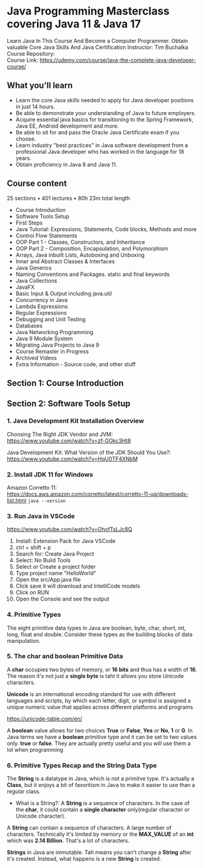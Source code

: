 # Java Programming Masterclass covering Java 11 & Java 17

Learn Java In This Course And Become a Computer Programmer. Obtain valuable Core Java Skills And Java Certification
Instructor: Tim Buchalka  
Course Repository:  
Course Link: https://udemy.com/course/java-the-complete-java-developer-course/

## What you'll learn

- Learn the core Java skills needed to apply for Java developer positions in just 14 hours.
- Be able to demonstrate your understanding of Java to future employers.
- Acquire essential java basics for transitioning to the Spring Framework, Java EE, Android development and more.
- Be able to sit for and pass the Oracle Java Certificate exam if you choose.
- Learn industry "best practices" in Java software development from a professional Java developer who has worked in the language for 18 years.
- Obtain proficiency in Java 8 and Java 11.

## Course content

25 sections • 401 lectures • 80h 23m total length

- Course Introduction
- Software Tools Setup
- First Steps
- Java Tutorial: Expressions, Statements, Code blocks, Methods and more
- Control Flow Statements
- OOP Part 1 - Classes, Constructors, and Inheritance
- OOP Part 2 - Composition, Encapsulation, and Polymorphism
- Arrays, Java inbuilt Lists, Autoboxing and Unboxing
- Inner and Abstract Classes & Interfaces
- Java Generics
- Naming Conventions and Packages. static and final keywords
- Java Collections
- JavaFX
- Basic Input & Output including java.util
- Concurrency in Java
- Lambda Expressions
- Regular Expressions
- Debugging and Unit Testing
- Databases
- Java Networking Programming
- Java 9 Module System
- Migrating Java Projects to Java 9
- Course Remaster in Progress
- Archived Videos
- Extra Information - Source code, and other stuff

## Section 1: Course Introduction

## Section 2: Software Tools Setup

### 1. Java Development Kit Installation Overview

Choosing The Right JDK Vendor and JVM:  
https://www.youtube.com/watch?v=zf-GOkc3Ht8

Java Development Kit: What Version of the JDK Should You Use?:  
https://www.youtube.com/watch?v=HqU0TF4XNbM

### 2. Install JDK 11 for Windows

Amazon Corretto 11:  
https://docs.aws.amazon.com/corretto/latest/corretto-11-ug/downloads-list.html
`java --version`

### 3. Run Java in VSCode

https://www.youtube.com/watch?v=OhofTsLJc8Q

1. Install: Extension Pack for Java VSCode
2. ctrl + shift + p
3. Search for: Create Java Project
4. Select: No Build Tools
5. Select or Create a project folder
6. Type project name "HelloWorld"
7. Open the src/App.java file
8. Click save it will download and IntelliCode models
9. Click on RUN
10. Open the Console and see the output

### 4. Primitive Types

The eight primitive data types in Java are boolean, byte, char, short, int, long, float
and double. Consider these types as the building blocks of data manipulation.

### 5. The char and boolean Primitive Data

A **char** occupies two bytes of memory, or **16 bits** and thus has a
width of **16**. The reason it's not just a **single byte** is taht it
allows you store Unicode characters.

**Unicode** is an international encoding standard for use with different languages and scripts,
by which each letter, digit, or symbol is assigned a unique numeric value that applies across
different platforms and programs

https://unicode-table.com/en/

A **boolean** value allows for two choices **True** or **False**, **Yes** or **No**, **1** or **0**.
In Java terms we have a **boolean** primitive type and it can be set to two values only.
**true** or **false**. They are actually pretty useful and you will use them a lot when programming

### 6. Primitive Types Recap and the String Data Type

The **String** is a datatype in Java, which is not a primitve type. It's actually a **Class**,
but it enjoys a bit of favoritism in Java to make it easier to use than a regular class.

- What is a String?:
  A **String** is a sequence of characters. In the case of the **char**, it could contain a **single character** only(regular character or Unicode character).

A **String** can contain a sequence of characters. A large number of characters. Technically it's
limited by memory or the **MAX_VALUE** of an **int** which was **2.14 Billion**. That's a lot
of characters.

**Strings** in Java are immutable. Tah means you can't change a **String** after it's created. Instead, what happens is a new **String** is created.
